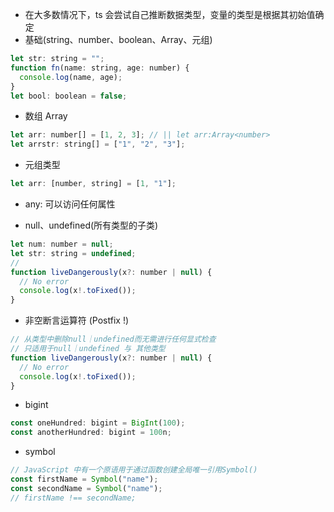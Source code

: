 - 在大多数情况下，ts 会尝试自己推断数据类型，变量的类型是根据其初始值确定
- 基础(string、number、boolean、Array、元组)

```javascript
let str: string = "";
function fn(name: string, age: number) {
  console.log(name, age);
}
let bool: boolean = false;
```

- 数组 Array

```javascript
let arr: number[] = [1, 2, 3]; // || let arr:Array<number>
let arrstr: string[] = ["1", "2", "3"];
```

- 元组类型

```javascript
let arr: [number, string] = [1, "1"];
```

- any: 可以访问任何属性

- null、undefined(所有类型的子类)

```javascript
let num: number = null;
let str: string = undefined;
//
function liveDangerously(x?: number | null) {
  // No error
  console.log(x!.toFixed());
}

```

- 非空断言运算符 (Postfix !)

```javascript
// 从类型中删除null｜undefined而无需进行任何显式检查
// 只适用于null｜undefined 与 其他类型
function liveDangerously(x?: number | null) {
  // No error
  console.log(x!.toFixed());
}

```

- bigint

```javascript
const oneHundred: bigint = BigInt(100);
const anotherHundred: bigint = 100n;
```

- symbol

```javascript
// JavaScript 中有一个原语用于通过函数创建全局唯一引用Symbol()
const firstName = Symbol("name");
const secondName = Symbol("name");
// firstName !== secondName;
```
